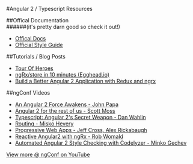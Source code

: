 #Angular 2 / Typescript Resources

##Offical Documentation         
######(it's pretty darn good so check it out!)
- [Offical Docs][angularDocs]         
- [Official Style Guide][angularStyle] 

##Tutorials / Blog Posts
- [Tour Of Heroes][tourOfHeros]
- [ngRx/store in 10 minutes (Egghead.io)][ngStore]
- [Build a Better Angular 2 Application with Redux and ngrx][ngRedux]

##ngConf Videos
- [An Angular 2 Force Awakens - John Papa][ngForce]
- [Angular 2 for the rest of us - Scott Moss][SecretWeapon]
- [Typescript: Angular 2's Secret Weapon - Dan Wahlin][SecretWeapon]
- [Routing - Misko Hevery][Routing]
- [Progressive Web Apps - Jeff Cross, Alex Rickabaugh][Progressive]
- [Reactive Angular2 with ngRx - Rob Womald][ngRx]
- [Automated Angular 2 Style Checking with Codelyzer - Minko Gechev][ng2Style]

[View more @ ngConf on YouTube][ngConf] 

[angularDocs]: https://angular.io/docs/ts/latest/
[angularStyle]: https://angular.io/docs/ts/latest/guide/style-guide.html
[ngForce]: https://youtu.be/WAPQF_GA7Qg?list=PLM4Zie542aeBrt9agADCiEMt-Hy7f1vAJ 
[ngRestOfUs]: https://www.youtube.com/watch?v=GE5gZX6V6Zs
[SecretWeapon]: https://youtu.be/e3djIqAGqZo 
[Routing]:https://youtu.be/d8yAdeshpcw?list=PLM4Zie542aeBrt9agADCiEMt-Hy7f1vAJ
[Progressive]:https://youtu.be/wLWVASD0dvU 
[ngRx]: https://youtu.be/mhA7zZ23Odw 
[ngConf]: https://www.youtube.com/user/ngconfvideos 
[ng2Style]: https://youtu.be/bci-Z6nURgE
[tourOfHeros]: https://angular.io/docs/ts/latest/tutorial/index.html 
[ngRedux]: http://onehungrymind.com/build-better-angular-2-application-redux-ngrx/
[ngStore]: https://egghead.io/lessons/angular-2-ngrx-store-in-10-minutes 
